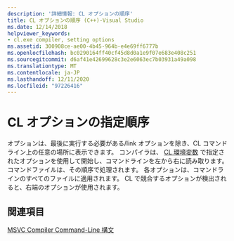 ```yaml
---
description: '詳細情報: CL オプションの順序'
title: CL オプションの順序 (C++)-Visual Studio
ms.date: 12/14/2018
helpviewer_keywords:
- cl.exe compiler, setting options
ms.assetid: 300908ce-ae00-4b45-964b-e4e69ff6777b
ms.openlocfilehash: bc0290164ff40cf45d8d0a1e9f07e683e408c251
ms.sourcegitcommit: d6af41e42699628c3e2e6063ec7b03931a49a098
ms.translationtype: MT
ms.contentlocale: ja-JP
ms.lasthandoff: 12/11/2020
ms.locfileid: "97226416"
---
```

# <a name="order-of-cl-options"></a>CL オプションの指定順序

オプションは、最後に実行する必要がある/link オプションを除き、CL コマンドライン上の任意の場所に表示できます。 コンパイラは、 [CL 環境変数](cl-environment-variables.md) で指定されたオプションを使用して開始し、コマンドラインを左から右に読み取ります。コマンドファイルは、その順序で処理されます。 各オプションは、コマンドラインのすべてのファイルに適用されます。 CL で競合するオプションが検出されると、右端のオプションが使用されます。

## <a name="see-also"></a>関連項目

[MSVC Compiler Command-Line 構文](compiler-command-line-syntax.md)
